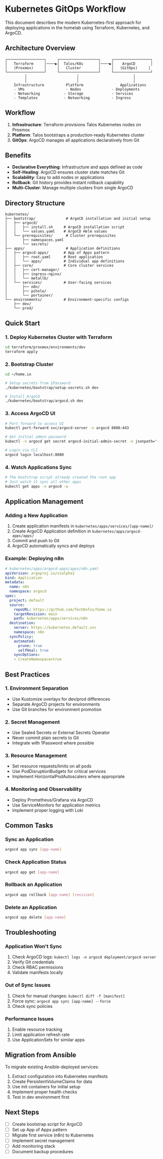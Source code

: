 # Kubernetes GitOps Workflow

This document describes the modern Kubernetes-first approach for deploying applications in the homelab using Terraform, Kubernetes, and ArgoCD.

## Architecture Overview

```
┌─────────────────┐     ┌──────────────────┐     ┌─────────────────┐
│   Terraform     │────▶│  Talos/K8s       │────▶│    ArgoCD       │
│   (Proxmox)     │     │   Cluster        │     │   (GitOps)     │
└─────────────────┘     └──────────────────┘     └─────────────────┘
         │                       │                         │
         │                       │                         │
    Infrastructure          Platform                 Applications
    - VMs                   - Nodes              - Deployments
    - Networking           - Storage             - Services
    - Templates            - Networking          - Ingress
```

## Workflow

1. **Infrastructure**: Terraform provisions Talos Kubernetes nodes on Proxmox
2. **Platform**: Talos bootstraps a production-ready Kubernetes cluster
3. **GitOps**: ArgoCD manages all applications declaratively from Git

## Benefits

- **Declarative Everything**: Infrastructure and apps defined as code
- **Self-Healing**: ArgoCD ensures cluster state matches Git
- **Scalability**: Easy to add nodes or applications
- **Rollback**: Git history provides instant rollback capability
- **Multi-Cluster**: Manage multiple clusters from single ArgoCD

## Directory Structure

```
kubernetes/
├── bootstrap/              # ArgoCD installation and initial setup
│   ├── argocd/
│   │   ├── install.sh     # ArgoCD installation script
│   │   └── values.yaml    # ArgoCD Helm values
│   └── prerequisites/      # Cluster prerequisites
│       ├── namespaces.yaml
│       └── secrets/
├── apps/                   # Application definitions
│   ├── argocd-apps/       # App of Apps pattern
│   │   ├── root.yaml      # Root application
│   │   └── apps/          # Individual app definitions
│   ├── core/              # Core cluster services
│   │   ├── cert-manager/
│   │   ├── ingress-nginx/
│   │   └── metallb/
│   └── services/          # User-facing services
│       ├── n8n/
│       ├── pihole/
│       └── portainer/
└── environments/          # Environment-specific configs
    ├── dev/
    └── prod/
```

## Quick Start

### 1. Deploy Kubernetes Cluster with Terraform

```bash
cd terraform/proxmox/environments/dev
terraform apply
```

### 2. Bootstrap Cluster

```bash
cd ~/home.io

# Setup secrets from 1Password
./kubernetes/bootstrap/setup-secrets.sh dev

# Install ArgoCD
./kubernetes/bootstrap/argocd.sh dev
```

### 3. Access ArgoCD UI

```bash
# Port forward to access UI
kubectl port-forward svc/argocd-server -n argocd 8080:443

# Get initial admin password
kubectl -n argocd get secret argocd-initial-admin-secret -o jsonpath="{.data.password}" | base64 -d

# Login via CLI
argocd login localhost:8080
```

### 4. Watch Applications Sync

```bash
# The bootstrap script already created the root app
# Just watch it sync all other apps
kubectl get apps -n argocd -w
```

## Application Management

### Adding a New Application

1. Create application manifests in `kubernetes/apps/services/[app-name]/`
2. Create ArgoCD Application definition in `kubernetes/apps/argocd-apps/apps/`
3. Commit and push to Git
4. ArgoCD automatically syncs and deploys

### Example: Deploying n8n

```yaml
# kubernetes/apps/argocd-apps/apps/n8n.yaml
apiVersion: argoproj.io/v1alpha1
kind: Application
metadata:
  name: n8n
  namespace: argocd
spec:
  project: default
  source:
    repoURL: https://github.com/TechDufus/home.io
    targetRevision: main
    path: kubernetes/apps/services/n8n
  destination:
    server: https://kubernetes.default.svc
    namespace: n8n
  syncPolicy:
    automated:
      prune: true
      selfHeal: true
    syncOptions:
    - CreateNamespace=true
```

## Best Practices

### 1. Environment Separation
- Use Kustomize overlays for dev/prod differences
- Separate ArgoCD projects for environments
- Use Git branches for environment promotion

### 2. Secret Management
- Use Sealed Secrets or External Secrets Operator
- Never commit plain secrets to Git
- Integrate with 1Password where possible

### 3. Resource Management
- Set resource requests/limits on all pods
- Use PodDisruptionBudgets for critical services
- Implement HorizontalPodAutoscalers where appropriate

### 4. Monitoring and Observability
- Deploy Prometheus/Grafana via ArgoCD
- Use ServiceMonitors for application metrics
- Implement proper logging with Loki

## Common Tasks

### Sync an Application
```bash
argocd app sync [app-name]
```

### Check Application Status
```bash
argocd app get [app-name]
```

### Rollback an Application
```bash
argocd app rollback [app-name] [revision]
```

### Delete an Application
```bash
argocd app delete [app-name]
```

## Troubleshooting

### Application Won't Sync
1. Check ArgoCD logs: `kubectl logs -n argocd deployment/argocd-server`
2. Verify Git credentials
3. Check RBAC permissions
4. Validate manifests locally

### Out of Sync Issues
1. Check for manual changes: `kubectl diff -f [manifest]`
2. Force sync: `argocd app sync [app-name] --force`
3. Check sync policies

### Performance Issues
1. Enable resource tracking
2. Limit application refresh rate
3. Use ApplicationSets for similar apps

## Migration from Ansible

To migrate existing Ansible-deployed services:

1. Extract configuration into Kubernetes manifests
2. Create PersistentVolumeClaims for data
3. Use init containers for initial setup
4. Implement proper health checks
5. Test in dev environment first

## Next Steps

- [ ] Create bootstrap script for ArgoCD
- [ ] Set up App of Apps pattern
- [ ] Migrate first service (n8n) to Kubernetes
- [ ] Implement secret management
- [ ] Add monitoring stack
- [ ] Document backup procedures